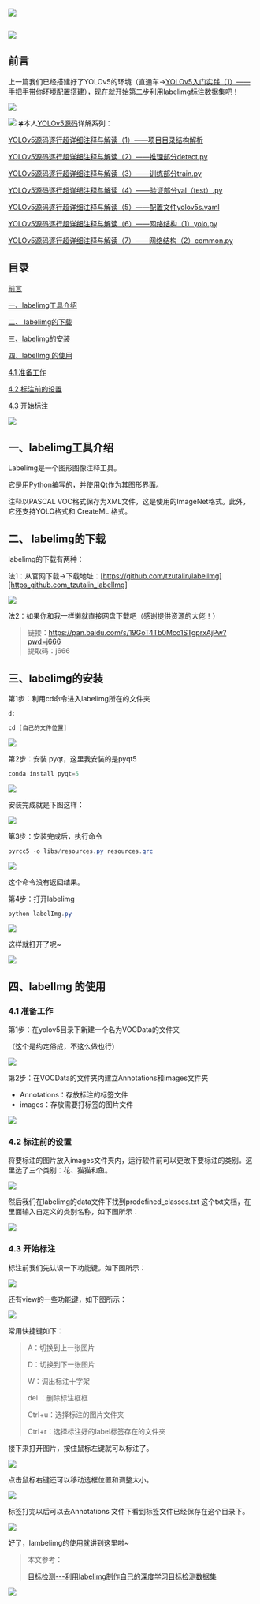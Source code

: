 #### ![](https://i-blog.csdnimg.cn/blog_migrate/29bd6a2fee8eacc7a20a2cbed10c4251.gif) 

## ![](https://i-blog.csdnimg.cn/blog_migrate/04c1a74f62b8ffba43b932fca32456b5.jpeg) 

## 前言 

上一篇我们已经搭建好了YOLOv5的环境（直通车→[YOLOv5入门实践（1）——手把手带你环境配置搭建][YOLOv5_1]），现在就开始第二步利用labelimg标注数据集吧！

![](https://i-blog.csdnimg.cn/blog_migrate/0d226fc1e407fb8b950137a2381d4691.gif)

![](https://i-blog.csdnimg.cn/blog_migrate/ac3c5d6bfbcbf982e8e9e3632d7f20d1.gif) 🍀本人[YOLOv5源码][YOLOv5]详解系列：

[YOLOv5源码逐行超详细注释与解读（1）——项目目录结构解析][YOLOv5_1 1]

[YOLOv5源码逐行超详细注释与解读（2）——推理部分detect.py][YOLOv5_2_detect.py]

[YOLOv5源码逐行超详细注释与解读（3）——训练部分train.py][YOLOv5_3_train.py]

[YOLOv5源码逐行超详细注释与解读（4）——验证部分val（test）.py][YOLOv5_4_val_test_.py]

[YOLOv5源码逐行超详细注释与解读（5）——配置文件yolov5s.yaml][YOLOv5_5_yolov5s.yaml]

[YOLOv5源码逐行超详细注释与解读（6）——网络结构（1）yolo.py][YOLOv5_6_1_yolo.py]

[YOLOv5源码逐行超详细注释与解读（7）——网络结构（2）common.py][YOLOv5_7_2_common.py]

## 目录 

[前言][Link 1]

[一、labelimg工具介绍][labelimg]

[二、 labelimg的下载][labelimg 1]

[三、labelimg的安装][labelimg 2]

[四、labelImg 的使用][labelImg]

[4.1 准备工作 ][4.1 _]

[4.2 标注前的设置][4.2]

[4.3 开始标注][4.3]

![](https://i-blog.csdnimg.cn/blog_migrate/9950e362f947a274540a236913789907.gif)

## 一、labelimg工具介绍 

Labelimg是一个图形图像注释工具。

它是用Python编写的，并使用Qt作为其图形界面。

注释以PASCAL VOC格式保存为XML文件，这是使用的ImageNet格式。此外，它还支持YOLO格式和 CreateML 格式。

## 二、 labelimg的下载 

labelimg的下载有两种：

法1：从官网下载→下载地址：[https://github.com/tzutalin/labelImg][https_github.com_tzutalin_labelImg]

![](https://i-blog.csdnimg.cn/blog_migrate/5e6e48cc8f8f4f991fe239be4f18c624.png)

法2：如果你和我一样懒就直接网盘下载吧（感谢提供资源的大佬！）

> 链接：https://pan.baidu.com/s/19GoT4Tb0Mco1STgprxAjPw?pwd=j666  
> 提取码：j666

## 三、labelimg的安装 

第1步：利用cd命令进入labelimg所在的文件夹

```java
d:
```

```java
cd [自己的文件位置]
```

![](https://i-blog.csdnimg.cn/blog_migrate/aed467fbae43e66a41700bc3887e7426.png)

第2步：安装 pyqt，这里我安装的是pyqt5

```java
conda install pyqt=5
```

![](https://i-blog.csdnimg.cn/blog_migrate/d95e9beaaec91ec2ff90ee24e6e52f2e.png)

安装完成就是下图这样：

![](https://i-blog.csdnimg.cn/blog_migrate/ae8e773f2a2eed7373c88eb5520a92b7.png)

第3步：安装完成后，执行命令

```java
pyrcc5 -o libs/resources.py resources.qrc
```

![](https://i-blog.csdnimg.cn/blog_migrate/11fd0ed3844b84324358a2748411b10b.png)

这个命令没有返回结果。

第4步：打开labelimg

```java
python labelImg.py
```

![](https://i-blog.csdnimg.cn/blog_migrate/df173acba743f689951ec5da5816423e.png)

这样就打开了呢~

![](https://i-blog.csdnimg.cn/blog_migrate/14b50e272e1d66a43020083cd6af08f3.png)

## 四、labelImg 的使用 

### 4.1 准备工作 

第1步：在yolov5目录下新建一个名为VOCData的文件夹

（这个是约定俗成，不这么做也行）

![](https://i-blog.csdnimg.cn/blog_migrate/1fd9e2c857635053e219f6d3b2acc6c3.png)

第2步：在VOCData的文件夹内建立Annotations和images文件夹

 *  Annotations：存放标注的标签文件
 *  images：存放需要打标签的图片文件

![](https://i-blog.csdnimg.cn/blog_migrate/04e3fed589eb3200e065e050d81ffe5e.png)

### 4.2 标注前的设置 

将要标注的图片放入images文件夹内，运行软件前可以更改下要标注的类别。这里选了三个类别：花、猫猫和鱼。

![](https://i-blog.csdnimg.cn/blog_migrate/617ebaaa11e3ee08c804b517ad113048.png)

然后我们在labelimg的data文件下找到predefined\_classes.txt 这个txt文档，在里面输入自定义的类别名称，如下图所示：

![](https://i-blog.csdnimg.cn/blog_migrate/9627896f67ecd1da2e1e2db6cd397bc0.png)

### 4.3 开始标注 

标注前我们先认识一下功能键。如下图所示：

![](https://i-blog.csdnimg.cn/blog_migrate/34ceb5e06815ea2a183d9e192b80ffef.png)

还有view的一些功能键，如下图所示：

![](https://i-blog.csdnimg.cn/blog_migrate/e357834b19af6dd1260b9d7b3ccd2b07.png)

常用快捷键如下：

> A：切换到上一张图片
> 
> D：切换到下一张图片
> 
> W：调出标注十字架
> 
> del ：删除标注框框
> 
> Ctrl+u：选择标注的图片文件夹
> 
> Ctrl+r：选择标注好的label标签存在的文件夹

接下来打开图片，按住鼠标左键就可以标注了。

![](https://i-blog.csdnimg.cn/blog_migrate/6ab3d98256fe7ab5c6b1d3ae112f7745.png)

点击鼠标右键还可以移动选框位置和调整大小。

![](https://i-blog.csdnimg.cn/blog_migrate/f390eebbe758f6dafc88f41a4a04d685.png)

标签打完以后可以去Annotations 文件下看到标签文件已经保存在这个目录下。

![](https://i-blog.csdnimg.cn/blog_migrate/f3a3ed18a0e95ec8f086113a191f4c4e.png)

好了，lambelimg的使用就讲到这里啦~

> 本文参考：
> 
> [目标检测---利用labelimg制作自己的深度学习目标检测数据集][---_labelimg]

![](https://i-blog.csdnimg.cn/blog_migrate/465daac376683e725ca34f7da43fe8b5.gif)


[YOLOv5_1]: https://blog.csdn.net/weixin_43334693/article/details/129981848?spm=1001.2014.3001.5501
[YOLOv5]: https://so.csdn.net/so/search?q=YOLOv5%E6%BA%90%E7%A0%81&spm=1001.2101.3001.7020
[YOLOv5_1 1]: https://blog.csdn.net/weixin_43334693/article/details/129356033?spm=1001.2014.3001.5501
[YOLOv5_2_detect.py]: https://blog.csdn.net/weixin_43334693/article/details/129349094?spm=1001.2014.3001.5501
[YOLOv5_3_train.py]: https://blog.csdn.net/weixin_43334693/article/details/129460666?spm=1001.2014.3001.5501
[YOLOv5_4_val_test_.py]: https://blog.csdn.net/weixin_43334693/article/details/129649553?spm=1001.2014.3001.5501
[YOLOv5_5_yolov5s.yaml]: https://blog.csdn.net/weixin_43334693/article/details/129697521?spm=1001.2014.3001.5501
[YOLOv5_6_1_yolo.py]: https://blog.csdn.net/weixin_43334693/article/details/129803802?spm=1001.2014.3001.5501
[YOLOv5_7_2_common.py]: https://blog.csdn.net/weixin_43334693/article/details/129854764?spm=1001.2014.3001.5501
[Link 1]: #%E5%89%8D%E8%A8%80
[labelimg]: #%C2%A0%E4%B8%80%E3%80%81labelimg%E5%B7%A5%E5%85%B7%E4%BB%8B%E7%BB%8D
[labelimg 1]: #%E4%BA%8C%E3%80%81%C2%A0labelimg%E7%9A%84%E4%B8%8B%E8%BD%BD
[labelimg 2]: #%E4%B8%89%E3%80%81labelimg%E7%9A%84%E5%AE%89%E8%A3%85
[labelImg]: #%E5%9B%9B%E3%80%81labelImg%20%E7%9A%84%E4%BD%BF%E7%94%A8
[4.1 _]: #4.1%20%E5%87%86%E5%A4%87%E5%B7%A5%E4%BD%9C%C2%A0
[4.2]: #4.2%20%E6%A0%87%E6%B3%A8%E5%89%8D%E7%9A%84%E8%AE%BE%E7%BD%AE
[4.3]: #4.3%20%E5%BC%80%E5%A7%8B%E6%A0%87%E6%B3%A8
[https_github.com_tzutalin_labelImg]: https://github.com/tzutalin/labelImg
[---_labelimg]: https://blog.csdn.net/didiaopao/article/details/119808973?ops_request_misc=%257B%2522request%255Fid%2522%253A%2522168077368116800182799614%2522%252C%2522scm%2522%253A%252220140713.130102334..%2522%257D&request_id=168077368116800182799614&biz_id=0&utm_medium=distribute.pc_search_result.none-task-blog-2~all~top_positive~default-1-119808973-null-null.142%5Ev81%5Ekoosearch_v1,201%5Ev4%5Eadd_ask,239%5Ev2%5Einsert_chatgpt&utm_term=labelimg&spm=1018.2226.3001.4187